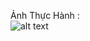 Ảnh Thực Hành :<br>
![alt text](https://user-images.githubusercontent.com/89072824/190854160-6e41a2e3-9799-4291-b344-4b5091a3f3a5.PNG)
